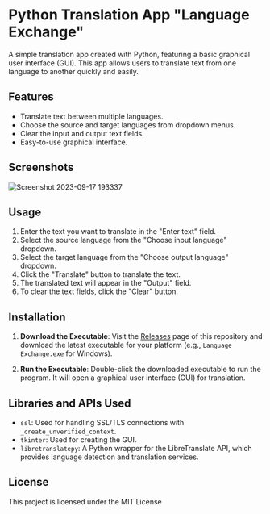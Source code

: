# Python Translation App "Language Exchange"

A simple translation app created with Python, featuring a basic graphical user interface (GUI). This app allows users to translate text from one language to another quickly and easily.

## Features

- Translate text between multiple languages.
- Choose the source and target languages from dropdown menus.
- Clear the input and output text fields.
- Easy-to-use graphical interface.

## Screenshots
![Screenshot 2023-09-17 193337](https://github.com/AYeagerr/Python-Translator/assets/138893669/194664ad-1a15-425f-9221-5010e7884f93)

## Usage

1. Enter the text you want to translate in the "Enter text" field.
2. Select the source language from the "Choose input language" dropdown.
3. Select the target language from the "Choose output language" dropdown.
4. Click the "Translate" button to translate the text.
5. The translated text will appear in the "Output" field.
6. To clear the text fields, click the "Clear" button.

## Installation

1. **Download the Executable**: Visit the [Releases](link_to_releases_page) page of this repository and download the latest executable for your platform (e.g., `Language Exchange.exe` for Windows).

2. **Run the Executable**: Double-click the downloaded executable to run the program. It will open a graphical user interface (GUI) for translation.

## Libraries and APIs Used

- `ssl`: Used for handling SSL/TLS connections with `_create_unverified_context`.
- `tkinter`: Used for creating the GUI.
- `libretranslatepy`: A Python wrapper for the LibreTranslate API, which provides language detection and translation services.

## License

This project is licensed under the MIT License
